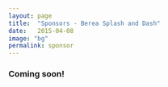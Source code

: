 ```yaml
---
layout: page
title:  "Sponsors - Berea Splash and Dash"
date:   2015-04-08
image: "bg"
permalink: sponsor
---
```

### Coming soon!
